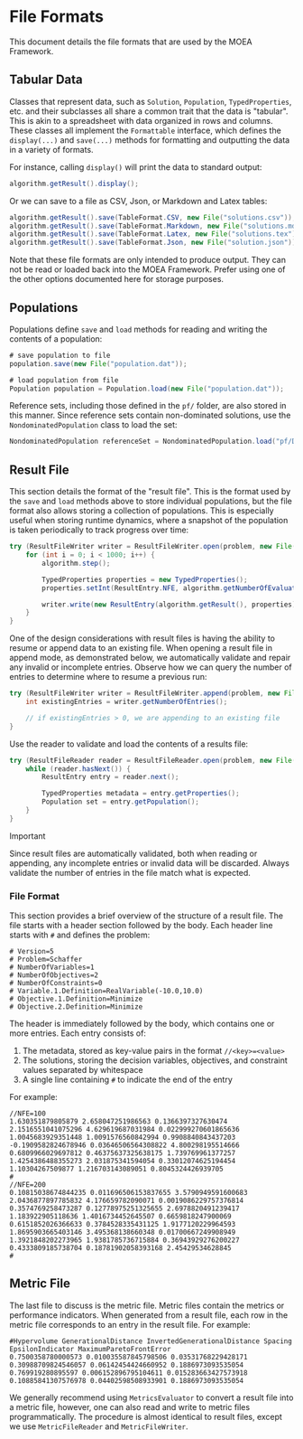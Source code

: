 # File Formats

This document details the file formats that are used by the MOEA Framework.

## Tabular Data

Classes that represent data, such as `Solution`, `Population`, `TypedProperties`, etc. and their subclasses
all share a common trait that the data is "tabular".  This is akin to a spreadsheet with data organized in rows and
columns.  These classes all implement the `Formattable` interface, which defines the `display(...)` and
`save(...)` methods for formatting and outputting the data in a variety of formats.

For instance, calling `display()` will print the data to standard output:

<!-- java:examples/org/moeaframework/examples/misc/SaveAndFormatResultsExample.java [48:48] -->

```java
algorithm.getResult().display();
```

Or we can save to a file as CSV, Json, or Markdown and Latex tables:

<!-- java:examples/org/moeaframework/examples/misc/SaveAndFormatResultsExample.java [41:44] -->

```java
algorithm.getResult().save(TableFormat.CSV, new File("solutions.csv"));
algorithm.getResult().save(TableFormat.Markdown, new File("solutions.md"));
algorithm.getResult().save(TableFormat.Latex, new File("solutions.tex"));
algorithm.getResult().save(TableFormat.Json, new File("solution.json"));
```

Note that these file formats are only intended to produce output.  They can not be read or loaded back into the MOEA
Framework.  Prefer using one of the other options documented here for storage purposes.

## Populations

Populations define `save` and `load` methods for reading and writing the contents of a population:

<!-- java:test/org/moeaframework/snippet/FileFormatSnippet.java [saveLoad] {KeepComments -->

```java
# save population to file
population.save(new File("population.dat"));

# load population from file
Population population = Population.load(new File("population.dat"));
```

Reference sets, including those defined in the `pf/` folder, are also stored in this manner.  Since reference sets
contain non-dominated solutions, use the `NondominatedPopulation` class to load the set:

<!-- java:test/org/moeaframework/snippet/FileFormatSnippet.java [referenceSet] -->

```java
NondominatedPopulation referenceSet = NondominatedPopulation.load("pf/DTLZ2.2D.pf");
```

## Result File

This section details the format of the "result file".  This is the format used by the `save` and `load` methods above
to store individual populations, but the file format also allows storing a collection of populations.  This is
especially useful when storing runtime dynamics, where a snapshot of the population is taken periodically to track
progress over time:

<!-- java:test/org/moeaframework/snippet/FileFormatSnippet.java [resultFile-write] -->

```java
try (ResultFileWriter writer = ResultFileWriter.open(problem, new File("result.dat"))) {
    for (int i = 0; i < 1000; i++) {
        algorithm.step();

        TypedProperties properties = new TypedProperties();
        properties.setInt(ResultEntry.NFE, algorithm.getNumberOfEvaluations());

        writer.write(new ResultEntry(algorithm.getResult(), properties));
    }
}
```

One of the design considerations with result files is having the ability to resume or append data to an existing file.
When opening a result file in append mode, as demonstrated below, we automatically validate and repair any invalid
or incomplete entries.  Observe how we can query the number of entries to determine where to resume a previous run:

<!-- java:test/org/moeaframework/snippet/FileFormatSnippet.java [resultFile-append] {KeepComments} -->

```java
try (ResultFileWriter writer = ResultFileWriter.append(problem, new File("result.dat"))) {
    int existingEntries = writer.getNumberOfEntries();

    // if existingEntries > 0, we are appending to an existing file
}
```

Use the reader to validate and load the contents of a results file:

<!-- java:test/org/moeaframework/snippet/FileFormatSnippet.java [resultFile-read] -->

```java
try (ResultFileReader reader = ResultFileReader.open(problem, new File("result.dat"))) {
    while (reader.hasNext()) {
        ResultEntry entry = reader.next();

        TypedProperties metadata = entry.getProperties();
        Population set = entry.getPopulation();
    }
}
```

> [!IMPORTANT]  
> Since result files are automatically validated, both when reading or appending, any incomplete entries or invalid
> data will be discarded.  Always validate the number of entries in the file match what is expected.

### File Format

This section provides a brief overview of the structure of a result file.  The file starts with a header section
followed by the body.  Each header line starts with `#` and defines the problem:

<!-- text:pf/Schaffer.pf [1-8] -->

```text
# Version=5
# Problem=Schaffer
# NumberOfVariables=1
# NumberOfObjectives=2
# NumberOfConstraints=0
# Variable.1.Definition=RealVariable(-10.0,10.0)
# Objective.1.Definition=Minimize
# Objective.2.Definition=Minimize
```

The header is immediately followed by the body, which contains one or more entries.  Each entry consists of:

1. The metadata, stored as key-value pairs in the format `//<key>=<value>`
2. The solutions, storing the decision variables, objectives, and constraint values separated by whitespace
3. A single line containing `#` to indicate the end of the entry

For example:

```
//NFE=100
1.630351879805879 2.658047251986563 0.1366397327630474
2.1516551041075296 4.629619687031984 0.022999270601865636
1.0045683929351448 1.0091576560842994 0.9908840843437203
-0.1909582824678946 0.03646506564308822 4.800298195514666
0.6809966029697812 0.46375637325638175 1.739769961377257
1.4254386488355273 2.031875341594054 0.33012074625194454
1.10304267509877 1.216703143089051 0.8045324426939705
#
//NFE=200
0.10815038674844235 0.011696506153837655 3.5790949591600683
2.0436877897785832 4.176659782090071 0.0019086229757376814
0.3574769258473287 0.12778975251325655 2.6978820491239417
1.183922905118636 1.4016734452645507 0.6659818247900069
0.6151852026366633 0.3784528335431125 1.9177120229964593
1.8695903665403146 3.495368138660348 0.01700667249908949
1.3921848202273965 1.9381785736715884 0.36943929276200227
0.4333809185738704 0.18781902058393168 2.45429534628845
#
```

## Metric File

The last file to discuss is the metric file.  Metric files contain the metrics or performance indicators.  When
generated from a result file, each row in the metric file corresponds to an entry in the result file.  For example:

```
#Hypervolume GenerationalDistance InvertedGenerationalDistance Spacing EpsilonIndicator MaximumParetoFrontError
0.7500358780000573 0.010035587845798506 0.03531768229428171 0.30988709824546057 0.06142454424660952 0.1886973093535054
0.769919280895597 0.006152896795104611 0.015283663427573918 0.10885841307576978 0.04402598508933901 0.1886973093535054
```

We generally recommend using `MetricsEvaluator` to convert a result file into a metric file, however, one can
also read and write to metric files programmatically.  The procedure is almost identical to result files, except we use
`MetricFileReader` and `MetricFileWriter`.
